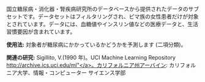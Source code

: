 国立糖尿病・消化器・腎疾病研究所のデータベースから提供されたデータのサブセットです。データセットはフィルタリングされ、ピマ族の女性患者だけが対象とされています。データには、血糖値やインスリン値などの医療データと、生活習慣要因が含まれています。<p> </p><b>使用法:</b> 対象者が糖尿病にかかっているかどうかを予測します (二項分類)。<p> </p><b>関連の研究:</b> Sigillito, V.(1990 年)。UCI Machine Learning Repository <a href="http://archive.ics.uci.edu/ml">http://archive.ics.uci.edu/ml"</a>。カリフォルニア州アーバイン: カリフォルニア大学、情報・コンピューター サイエンス学部

<!---HONumber=58_postMigration-->